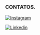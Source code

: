 
### CONTATOS.
[![Instagram](https://img.shields.io/badge/Instagram-E4405F?style=for-the-badge&logo=instagram&logoColor=white)](https://www.instagram.com/d_freitas01/)

[![Linkedin](https://img.shields.io/badge/LinkedIn-0077B5?style=for-the-badge&logo=linkedin&logoColor=white)](https://www.linkedin.com/in/jean-nascimento-51866a294/)


          



